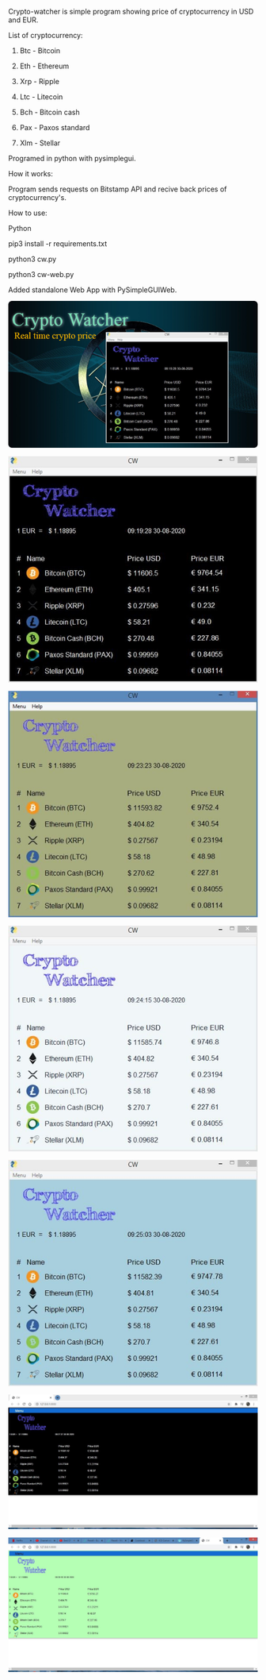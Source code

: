 Crypto-watcher is simple program showing price of cryptocurrency in USD and EUR.

List of cryptocurrency:

1) Btc - Bitcoin

2) Eth - Ethereum

3) Xrp - Ripple

4) Ltc - Litecoin

5) Bch - Bitcoin cash

6) Pax - Paxos standard

7) Xlm - Stellar


Programed in python with pysimplegui.

How it works:

Program sends requests on Bitstamp API and recive back prices of cryptocurrency's.

How to use:

Python

pip3 install -r requirements.txt

python3 cw.py

python3 cw-web.py


Added standalone Web App with PySimpleGUIWeb.

![CW](MainImage.png)

![CW](screen1.png)

![CW](screen2.png)

![CW](screen3.png)

![CW](screen4.png)

![CW](screenweb.png)

![CW](screenweb2.png)



